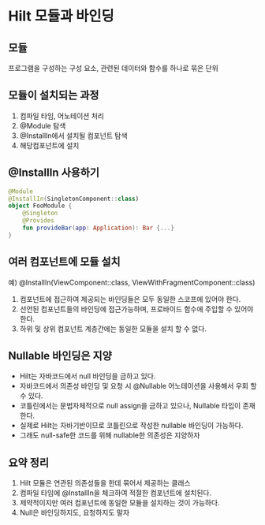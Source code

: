 # Hilt 모듈과 바인딩

## 모듈

프로그램을 구성하는 구성 요소, 관련된 데이터와 함수를 하나로 묶은 단위

## 모듈이 설치되는 과정

1. 컴파일 타임, 어노테이션 처리
2. @Module 탐색
3. @InstallIn에서 설치될 컴포넌트 탐색
4. 해당컴포넌트에 설치

## @InstallIn 사용하기

```kotlin
@Module
@InstallIn(SingletonComponent::class)
object FooModule {
	@Singleton
	@Provides
	fun provideBar(app: Application): Bar {...}
}
```

## 여러 컴포넌트에 모듈 설치

예) @InstallIn(ViewComponent::class, ViewWithFragmentComponent::class)

1. 컴포넌트에 접근하여 제공되는 바인딩들은 모두 동일한 스코프에 있어야 한다.
2. 선언된 컴포넌트들의 바인딩에 접근가능하며, 프로바이드 함수에 주입할 수 있어야 한다.
3. 하위 및 상위 컴포넌트 계층간에는 동일한 모듈을 설치 할 수 없다.

## Nullable 바인딩은 지양

- Hilt는 자바코드에서 null 바인딩을 금하고 있다.
- 자바코드에서 의존성 바인딩 및 요청 시 @Nullable 어노테이션을 사용해서 우회 할 수 있다.
- 코틀린에서는 문법자체적으로 null assign을 금하고 있으나, Nullable 타입이 존재한다.
- 실제로 Hilt는 자바기반이므로 코틀린으로 작성한 nullable 바인딩이 가능하다.
- 그래도 null-safe한 코드를 위해 nullable한 의존성은 지양하자

## 요약 정리

1. Hilt 모듈은 연관된 의존성들을 한데 묶어서 제공하는 클래스
2. 컴파일 타임에 @InstallIn을 체크하여 적절한 컴포넌트에 설치된다.
3. 제약적이지만 여러 컴포넌트에 동일한 모듈을 설치하는 것이 가능하다.
4. Null은 바인딩하지도, 요청하지도 말자